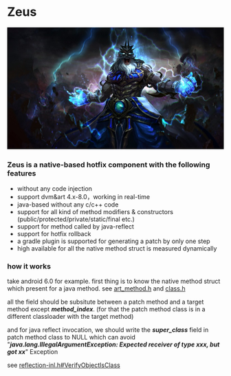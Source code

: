# Zeus  

<div align=center><img src="https://github.com/jy01331184/Zeus/blob/master/image/icon.jpg?raw=true">
</div>

### Zeus is a native-based hotfix component with the following features
- without any code injection 
- support dvm&art 4.x-8.0，working in real-time
- java-based without any c/c++ code
- support for all kind of method modifiers & constructors (public/protected/private/static/final etc.)
- support for method called by java-reflect
- support for hotfix rollback
- a gradle plugin is supported for generating a patch by only one step
- high available for all the native method struct is measured dynamically
  
  
  
### how it works

take android 6.0 for example.
first thing is to know the native method struct which present for a java method.
see [art_method.h](http://androidxref.com/6.0.0_r1/xref/art/runtime/art_method.h "Markdown") and
[class.h](http://androidxref.com/6.0.0_r1/xref/art/runtime/mirror/class.h "Markdown")

all the field should be subsitute between a patch method and a target method except *__method_index__*.
(for that the patch method class is in a different classloader with the target method)

and for java reflect invocation, we should write the *__super_class__* field in patch method class to NULL which can avoid 
"*__java.lang.IllegalArgumentException: Expected receiver of type xxx, but got xx__*" Exception

see [reflection-inl.h#VerifyObjectIsClass](http://androidxref.com/6.0.0_r1/xref/art/runtime/reflection-inl.h#103 "Markdown")

